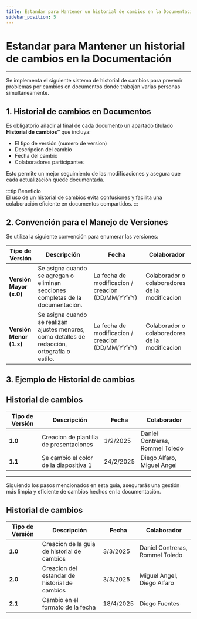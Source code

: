 ```yaml
---
title: Estandar para Mantener un historial de cambios en la Documentación
sidebar_position: 5
---
```


# Estandar para Mantener un historial de cambios en la Documentación

---

Se implementa el siguiente sistema de historial de cambios para prevenir problemas por cambios en documentos donde trabajan varias personas simultáneamente.

## **1. Historial de cambios en Documentos**

Es obligatorio añadir al final de cada documento un apartado titulado **Historial de cambios”** que incluya:

- El tipo de versión (numero de version)
- Descripcion del cambio
- Fecha del cambio
- Colaboradores participantes

Esto permite un mejor seguimiento de las modificaciones y asegura que cada actualización quede documentada.

:::tip Beneficio  
El uso de un historial de cambios evita confusiones y facilita una colaboración eficiente en documentos compartidos.
:::

## **2. Convención para el Manejo de Versiones**

Se utiliza la siguiente convención para enumerar las versiones:

| **Tipo de Versión**     | **Descripción**                                                                                | **Fecha**                           | **Colaborador**                                |
| ----------------------- | ---------------------------------------------------------------------------------------------- | ----------------------------------- | ---------------------------------------------- |
| **Versión Mayor (x.0)** | Se asigna cuando se agregan o eliminan secciones completas de la documentación.                | La fecha de modificacion / creacion (DD/MM/YYYY) | Colaborador o colaboradores de la modificacion |
| **Versión Menor (1.x)** | Se asigna cuando se realizan ajustes menores, como detalles de redacción, ortografía o estilo. | La fecha de modificacion / creacion (DD/MM/YYYY) | Colaborador o colaboradores de la modificacion |

## **3. Ejemplo de Historial de cambios**

## Historial de cambios

| **Tipo de Versión** | **Descripción**                         | **Fecha** | **Colaborador**                 |
| ------------------- | --------------------------------------- | --------- | ------------------------------- |
| **1.0**             | Creacion de plantilla de presentaciones | 1/2/2025  | Daniel Contreras, Rommel Toledo |
| **1.1**             | Se cambio el color de la diapositiva 1  | 24/2/2025  | Diego Alfaro, Miguel Angel      |

---

Siguiendo los pasos mencionados en esta guía, asegurarás una gestión más limpia y eficiente de cambios hechos en la documentación.

## Historial de cambios

| **Tipo de Versión** | **Descripción**                               | **Fecha** | **Colaborador**                 |
| ------------------- | --------------------------------------------- | --------- | ------------------------------- |
| **1.0**             | Creacion de la guia de historial de cambios   | 3/3/2025  | Daniel Contreras, Rommel Toledo |
| **2.0**             | Creacion del estandar de historial de cambios | 3/3/2025  | Miguel Angel, Diego Alfaro      |
| **2.1**             | Cambio en el formato de la fecha              | 18/4/2025  | Diego Fuentes |

